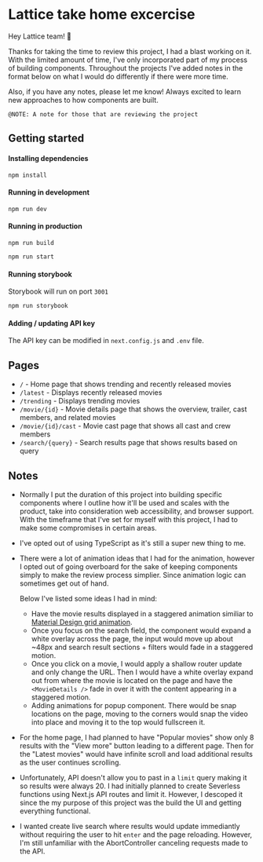 # Lattice take home excercise
Hey Lattice team! 👋

Thanks for taking the time to review this project, I had a blast working on it. With the limited amount of time, I've only incorporated part of my process of building components. Throughout the projects I've added notes in the format below on what I would do differently if there were more time.

Also, if you have any notes, please let me know! Always excited to learn new approaches to how components are built.

```
@NOTE: A note for those that are reviewing the project
```

## Getting started
#### Installing dependencies
```
npm install
```

#### Running in development
```
npm run dev
```

#### Running in production
```
npm run build
```
```
npm run start
```

#### Running storybook
Storybook will run on port `3001`
```
npm run storybook
```

#### Adding / updating API key
The API key can be modified in `next.config.js` and `.env` file.

## Pages
- `/` - Home page that shows trending and recently released movies
- `/latest` - Displays recently released movies
- `/trending` - Displays trending movies
- `/movie/{id}` - Movie details page that shows the overview, trailer, cast members, and related movies
- `/movie/{id}/cast` - Movie cast page that shows all cast and crew members
- `/search/{query}` - Search results page that shows results based on query

## Notes
- Normally I put the duration of this project into building specific components where I outline how it'll be used and scales with the product, take into consideration web accessibility, and browser support. With the timeframe that I've set for myself with this project, I had to make some compromises in certain areas.
- I've opted out of using TypeScript as it's still a super new thing to me.
- There were a lot of animation ideas that I had for the animation, however I opted out of going overboard for the sake of keeping components simply to make the review process simplier. Since animation logic can sometimes get out of hand.

  Below I've listed some ideas I had in mind:
  - Have the movie results displayed in a staggered animation similiar to [Material Design grid animation](https://github.com/mobiten/flutter_staggered_animations).
  - Once you focus on the search field, the component would expand a white overlay across the page, the input would move up about ~48px and search result sections + filters would fade in a staggered motion.
  - Once you click on a movie, I would apply a shallow router update and only change the URL. Then I would have a white overlay expand out from where the movie is located on the page and have the `<MovieDetails />` fade in over it with the content appearing in a staggered motion.
  - Adding animations for popup component. There would be snap locations on the page, moving to the corners would snap the video into place and moving it to the top would fullscreen it.
- For the home page, I had planned to have "Popular movies" show only 8 results with the "View more" button leading to a different page. Then for the "Latest movies" would have infinite scroll and load additional results as the user continues scrolling.
- Unfortunately, API doesn't allow you to past in a `limit` query making it so results were always 20. I had initially planned to create Severless functions using Next.js API routes and limit it. However, I descoped it since the my purpose of this project was the build the UI and getting everything functional.
- I wanted create live search where results would update immediantly without requiring the user to hit `enter` and the page reloading. However, I'm still unfamiliar with the AbortController canceling requests made to the API.
